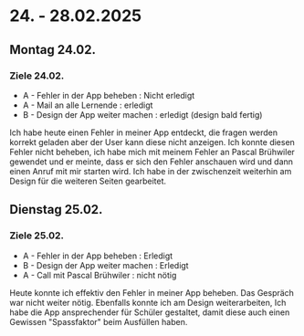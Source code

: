 # 24. - 28.02.2025

## Montag 24.02.
### Ziele 24.02.

- A - Fehler in der App beheben : Nicht erledigt
- A - Mail an alle Lernende : erledigt
- B - Design der App weiter machen : erledigt (design bald fertig)

Ich habe heute einen Fehler in meiner App entdeckt, die fragen werden korrekt geladen aber der User kann diese nicht anzeigen. Ich konnte diesen Fehler nicht beheben, ich habe mich mit meinem Fehler an Pascal
Brühwiler gewendet und er meinte, dass er sich den Fehler anschauen wird und dann einen Anruf mit mir starten wird. Ich habe in der zwischenzeit weiterhin am Design für die weiteren Seiten gearbeitet.

## Dienstag 25.02.
### Ziele 25.02.
- A - Fehler in der App beheben : Erledigt
- B - Design der App weiter machen : Erledigt
- A - Call mit Pascal Brühwiler : nicht nötig

Heute konnte ich effektiv den Fehler in meiner App beheben. Das Gespräch war nicht weiter nötig. Ebenfalls konnte ich am Design weiterarbeiten, Ich
habe die App ansprechender für Schüler gestaltet, damit diese auch einen Gewissen "Spassfaktor" beim Ausfüllen haben.